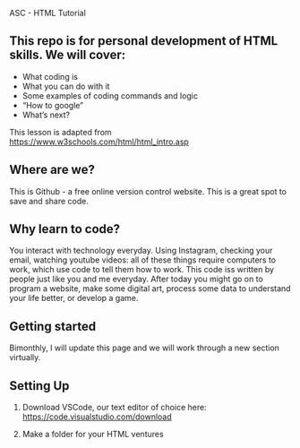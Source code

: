 ASC - HTML Tutorial

## This repo is for personal development of HTML skills. We will cover:

+ What coding is
+ What you can do with it
+ Some examples of coding commands and logic
+ “How to google”
+ What’s next?

This lesson is adapted from https://www.w3schools.com/html/html_intro.asp

## Where are we?
This is Github - a free online version control website. This is a great spot to save and share code. 

## Why learn to code?

You interact with technology everyday. Using Instagram, checking your email, watching youtube videos: all of these things require computers to work, which use code to tell them how to work. This code iss written by people just like you and me everyday. After today you might go on to program a website, make some digital art, process some data to understand your life better, or develop a game.

## Getting started

 Bimonthly, I will update this page and we will work through a new section virtually.


## Setting Up
 
1. Download VSCode, our text editor of choice here: https://code.visualstudio.com/download

2. Make a folder for your HTML ventures
